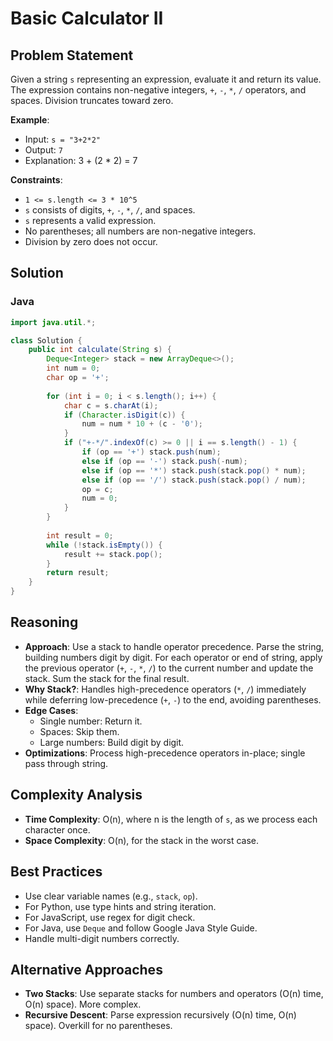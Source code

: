 # Basic Calculator II

## Problem Statement
Given a string `s` representing an expression, evaluate it and return its value. The expression contains non-negative integers, `+`, `-`, `*`, `/` operators, and spaces. Division truncates toward zero.

**Example**:
- Input: `s = "3+2*2"`
- Output: `7`
- Explanation: 3 + (2 * 2) = 7

**Constraints**:
- `1 <= s.length <= 3 * 10^5`
- `s` consists of digits, `+`, `-`, `*`, `/`, and spaces.
- `s` represents a valid expression.
- No parentheses; all numbers are non-negative integers.
- Division by zero does not occur.

## Solution

### Java
```java
import java.util.*;

class Solution {
    public int calculate(String s) {
        Deque<Integer> stack = new ArrayDeque<>();
        int num = 0;
        char op = '+';
        
        for (int i = 0; i < s.length(); i++) {
            char c = s.charAt(i);
            if (Character.isDigit(c)) {
                num = num * 10 + (c - '0');
            }
            if ("+-*/".indexOf(c) >= 0 || i == s.length() - 1) {
                if (op == '+') stack.push(num);
                else if (op == '-') stack.push(-num);
                else if (op == '*') stack.push(stack.pop() * num);
                else if (op == '/') stack.push(stack.pop() / num);
                op = c;
                num = 0;
            }
        }
        
        int result = 0;
        while (!stack.isEmpty()) {
            result += stack.pop();
        }
        return result;
    }
}
```

## Reasoning
- **Approach**: Use a stack to handle operator precedence. Parse the string, building numbers digit by digit. For each operator or end of string, apply the previous operator (`+`, `-`, `*`, `/`) to the current number and update the stack. Sum the stack for the final result.
- **Why Stack?**: Handles high-precedence operators (`*`, `/`) immediately while deferring low-precedence (`+`, `-`) to the end, avoiding parentheses.
- **Edge Cases**:
  - Single number: Return it.
  - Spaces: Skip them.
  - Large numbers: Build digit by digit.
- **Optimizations**: Process high-precedence operators in-place; single pass through string.

## Complexity Analysis
- **Time Complexity**: O(n), where n is the length of `s`, as we process each character once.
- **Space Complexity**: O(n), for the stack in the worst case.

## Best Practices
- Use clear variable names (e.g., `stack`, `op`).
- For Python, use type hints and string iteration.
- For JavaScript, use regex for digit check.
- For Java, use `Deque` and follow Google Java Style Guide.
- Handle multi-digit numbers correctly.

## Alternative Approaches
- **Two Stacks**: Use separate stacks for numbers and operators (O(n) time, O(n) space). More complex.
- **Recursive Descent**: Parse expression recursively (O(n) time, O(n) space). Overkill for no parentheses.